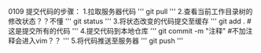 0109
提交代码的步骤：
1.拉取服务器代码
'''
git pull
'''
2.查看当前工作目录树的修改状态？？不懂
'''
git status
'''
3.将状态改变的代码提交至缓存
'''
git add .  #这是提交所有的代码
'''
4.提交代码到本地仓库
'''
git commit -m "注释" #不加注释会进入vim？？
'''
5.将代码推送至服务器
'''
git push
'''
